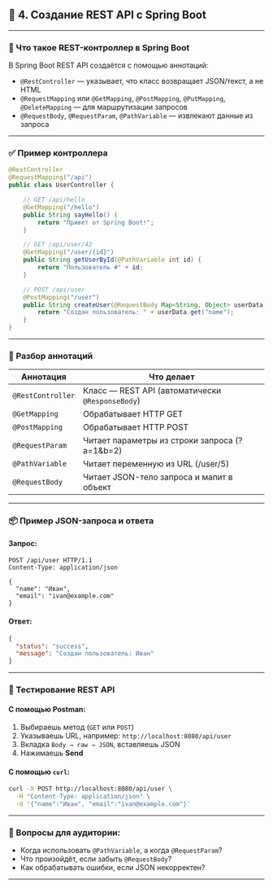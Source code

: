 ## 🔹 4. Создание REST API с Spring Boot

---

### 🧱 Что такое REST-контроллер в Spring Boot

В Spring Boot REST API создаётся с помощью аннотаций:
- `@RestController` — указывает, что класс возвращает JSON/текст, а не HTML
- `@RequestMapping` или `@GetMapping`, `@PostMapping`, `@PutMapping`, `@DeleteMapping` — для маршрутизации запросов
- `@RequestBody`, `@RequestParam`, `@PathVariable` — извлекают данные из запроса

---

### ✅ Пример контроллера

```java
@RestController
@RequestMapping("/api")
public class UserController {

    // GET /api/hello
    @GetMapping("/hello")
    public String sayHello() {
        return "Привет от Spring Boot!";
    }

    // GET /api/user/42
    @GetMapping("/user/{id}")
    public String getUserById(@PathVariable int id) {
        return "Пользователь #" + id;
    }

    // POST /api/user
    @PostMapping("/user")
    public String createUser(@RequestBody Map<String, Object> userData) {
        return "Создан пользователь: " + userData.get("name");
    }
}
```

---

### 🧾 Разбор аннотаций

| Аннотация         | Что делает                                         |
|------------------|----------------------------------------------------|
| `@RestController` | Класс — REST API (автоматически `@ResponseBody`)  |
| `@GetMapping`     | Обрабатывает HTTP GET                             |
| `@PostMapping`    | Обрабатывает HTTP POST                            |
| `@RequestParam`   | Читает параметры из строки запроса (?a=1&b=2)      |
| `@PathVariable`   | Читает переменную из URL (/user/5)                |
| `@RequestBody`    | Читает JSON-тело запроса и мапит в объект         |

---

### 📦 Пример JSON-запроса и ответа

#### Запрос:

```http
POST /api/user HTTP/1.1
Content-Type: application/json

{
  "name": "Иван",
  "email": "ivan@example.com"
}
```

#### Ответ:

```json
{
  "status": "success",
  "message": "Создан пользователь: Иван"
}
```

---

### 🔧 Тестирование REST API

#### С помощью Postman:

1. Выбираешь метод (`GET` или `POST`)
2. Указываешь URL, например: `http://localhost:8080/api/user`
3. Вкладка `Body → raw → JSON`, вставляешь JSON
4. Нажимаешь **Send**

#### С помощью `curl`:

```bash
curl -X POST http://localhost:8080/api/user \
  -H "Content-Type: application/json" \
  -d '{"name":"Иван", "email":"ivan@example.com"}'
```

---

### 🧠 Вопросы для аудитории:

- Когда использовать `@PathVariable`, а когда `@RequestParam`?
- Что произойдёт, если забыть `@RequestBody`?
- Как обрабатывать ошибки, если JSON некорректен?

---
